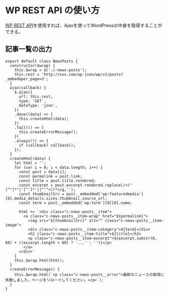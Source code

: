 # WP REST API の使い方

[WP REST API](http://ja.wp-api.org/)を使用すれば、Ajaxを使ってWordPressの中身を取得することができる。

## 記事一覧の出力

    export default class NewsPosts {
      constructor($wrap) {
        this.$wrap = $('.c-news-posts');
        this.rest = 'http://xxx.com/wp-json/wp/v2/posts?_embed&per_page=3';
      }
      ajax(callback) {
        $.ajax({
          url: this.rest,
          type: 'GET',
          dataType: 'json',
        })
        .done((data) => {
          this.createHtml(data);
        })
        .fail(() => {
          this.createErrorMessage();
        })
        .always(() => {
          if (callback) callback();
        });
      }
      createHtml(data) {
        let html = '';
        for (var i = 0; i < data.length; i++) {
          const post = data[i];
          const permalink = post.link;
          const title = post.title.rendered;
          const excerpt = post.excerpt.rendered.replace(/<("[^"]*"|'[^']*'|[^'">])*>/g,'');
          const thumbnailSrc = post._embedded['wp:featuredmedia'][0].media_details.sizes.thumbnail.source_url;
          const term = post._embedded['wp:term'][0][0].name;

          html += `<div class="c-news-posts__item">
            <a class="c-news-posts__item-wrap" href="${permalink}">
              <img src="${thumbnailSrc}" alt="" class="c-news-posts__item-image">
              <div class="c-news-posts__item-category">${term}</div>
              <h2 class="c-news-posts__item-title">${title}</h2>
              <p class="c-news-posts__item-excerpt">${excerpt.substr(0, 60) + ((excerpt.length > 60) ? '...' : '')}</p>
            </a>
          </div>`
        }
        this.$wrap.html(html);
      }
      createErrorMessage() {
        this.$wrap.html(`<p class="c-news-posts__error">最新のニュースの取得に失敗しました。ページをリロードしてください。</p>`);
      }
    }
